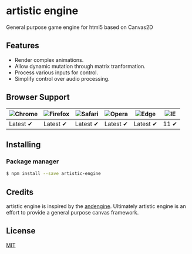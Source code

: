 # artistic engine
<p>General purpose game engine for html5 based on Canvas2D</p>


## Features

- Render complex animations.
- Allow dynamic mutation through matrix tranformation.
- Process various inputs for control.
- Simplify control over audio processing.

## Browser Support

![Chrome](https://raw.githubusercontent.com/alrra/browser-logos/main/src/chrome/chrome_48x48.png) | ![Firefox](https://raw.githubusercontent.com/alrra/browser-logos/main/src/firefox/firefox_48x48.png) | ![Safari](https://raw.githubusercontent.com/alrra/browser-logos/main/src/safari/safari_48x48.png) | ![Opera](https://raw.githubusercontent.com/alrra/browser-logos/main/src/opera/opera_48x48.png) | ![Edge](https://raw.githubusercontent.com/alrra/browser-logos/main/src/edge/edge_48x48.png) | ![IE](https://raw.githubusercontent.com/alrra/browser-logos/master/src/archive/internet-explorer_9-11/internet-explorer_9-11_48x48.png) |
--- | --- | --- | --- | --- | --- |
Latest ✔ | Latest ✔ | Latest ✔ | Latest ✔ | Latest ✔ | 11 ✔ |

## Installing

### Package manager


```bash
$ npm install --save artistic-engine
```

## Credits

artistic engine is inspired by the [andengine](https://github.com/nicolasgramlich/AndEngine). Ultimately artistic engine is an effort to provide a general purpose canvas framework.

## License

[MIT](LICENSE)